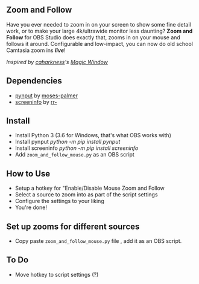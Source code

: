 Zoom and Follow
---------------
Have you ever needed to zoom in on your screen to show some fine detail work, or to make your large 4k/ultrawide monitor less daunting? **Zoom and Follow** for OBS Studio does exactly that, zooms in on your mouse and follows it around. Configurable and low-impact, you can now do old school Camtasia zoom ins ***live***!

*Inspired by [caharkness](https://obsproject.com/forum/members/caharkness.153928/)'s [Magic Window](https://obsproject.com/forum/threads/magic-window.107614/)*


Dependencies
------------
- [pynput](https://github.com/moses-palmer/pynput) by [moses-palmer](https://github.com/moses-palmer)
- [screeninfo](https://github.com/rr-/screeninfo) by [rr-](https://github.com/rr-)

Install
-------
- Install Python 3 (3.6 for Windows, that's what OBS works with)
- Install pynput *python -m pip install pynput*
- Install screeninfo *python -m pip install screeninfo*
- Add `zoom_and_follow_mouse.py` as an OBS script

How to Use
----------
- Setup a hotkey for "Enable/Disable Mouse Zoom and Follow
- Select a source to zoom into as part of the script settings
- Configure the settings to your liking
- You're done!

Set up zooms for different sources
---
- Copy paste `zoom_and_follow_mouse.py` file , add it as an OBS script.

To Do
-----
- Move hotkey to script settings (?)